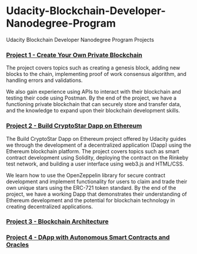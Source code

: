 # Udacity-Blockchain-Developer-Nanodegree-Program
Udacity Blockchain Developer Nanodegree Program Projects

### [Project 1 - Create Your Own Private Blockchain](https://github.com/NeziheSozen/Udacity-Blockchain-Developer-Create-Your-Own-Private-Blockchain)

The project covers topics such as creating a genesis block, adding new blocks to the chain, implementing proof of work consensus algorithm, and handling errors and validations. 

We also gain experience using APIs to interact with their blockchain and testing their code using Postman. By the end of the project, we have a functioning private blockchain that can securely store and transfer data, and the knowledge to expand upon their blockchain development skills.

### [Project 2 - Build CryptoStar Dapp on Ethereum](https://github.com/NeziheSozen/Udacity-Blockchain-Developer-Build-CryptoStar-DApp-on-Ethereum)

The Build CryptoStar Dapp on Ethereum project offered by Udacity guides we through the development of a decentralized application (Dapp) using the Ethereum blockchain platform. The project covers topics such as smart contract development using Solidity, deploying the contract on the Rinkeby test network, and building a user interface using web3.js and HTML/CSS. 

We learn how to use the OpenZeppelin library for secure contract development and implement functionality for users to claim and trade their own unique stars using the ERC-721 token standard. By the end of the project, we have a working Dapp that demonstrates their understanding of Ethereum development and the potential for blockchain technology in creating decentralized applications.

### [Project 3 - Blockchain Architecture](https://github.com/NeziheSozen/)



### [Project 4 - DApp with Autonomous Smart Contracts and Oracles](https://github.com/NeziheSozen/)


